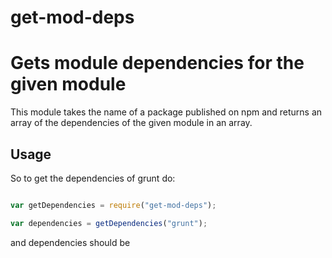# get-mod-deps
# Gets module dependencies for the given module


This module takes the name of a package published on npm and returns an array of the dependencies of the given module in an array.

## Usage

So to get the dependencies of grunt do:

``` js

var getDependencies = require("get-mod-deps");

var dependencies = getDependencies("grunt");

```

and dependencies should be

